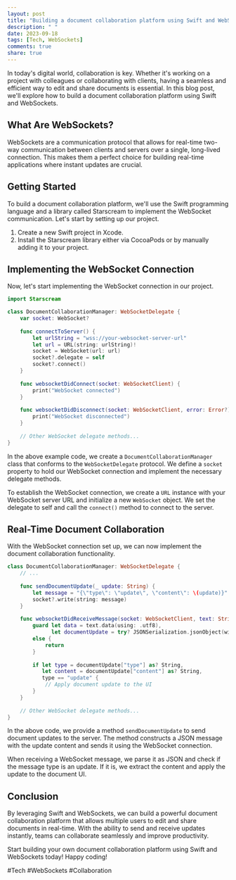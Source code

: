 ```yaml
---
layout: post
title: "Building a document collaboration platform using Swift and WebSockets"
description: " "
date: 2023-09-18
tags: [Tech, WebSockets]
comments: true
share: true
---
```


In today's digital world, collaboration is key. Whether it's working on a project with colleagues or collaborating with clients, having a seamless and efficient way to edit and share documents is essential. In this blog post, we'll explore how to build a document collaboration platform using Swift and WebSockets.

## What Are WebSockets?

WebSockets are a communication protocol that allows for real-time two-way communication between clients and servers over a single, long-lived connection. This makes them a perfect choice for building real-time applications where instant updates are crucial.

## Getting Started

To build a document collaboration platform, we'll use the Swift programming language and a library called Starscream to implement the WebSocket communication. Let's start by setting up our project.

1. Create a new Swift project in Xcode.
2. Install the Starscream library either via CocoaPods or by manually adding it to your project.

## Implementing the WebSocket Connection

Now, let's start implementing the WebSocket connection in our project.

```swift
import Starscream

class DocumentCollaborationManager: WebSocketDelegate {
    var socket: WebSocket?
    
    func connectToServer() {
        let urlString = "wss://your-websocket-server-url"
        let url = URL(string: urlString)!
        socket = WebSocket(url: url)
        socket?.delegate = self
        socket?.connect()
    }
    
    func websocketDidConnect(socket: WebSocketClient) {
        print("WebSocket connected")
    }
    
    func websocketDidDisconnect(socket: WebSocketClient, error: Error?) {
        print("WebSocket disconnected")
    }
    
    // Other WebSocket delegate methods...
}
```

In the above example code, we create a `DocumentCollaborationManager` class that conforms to the `WebSocketDelegate` protocol. We define a `socket` property to hold our WebSocket connection and implement the necessary delegate methods.

To establish the WebSocket connection, we create a `URL` instance with your WebSocket server URL and initialize a new `WebSocket` object. We set the delegate to self and call the `connect()` method to connect to the server.

## Real-Time Document Collaboration

With the WebSocket connection set up, we can now implement the document collaboration functionality.

```swift
class DocumentCollaborationManager: WebSocketDelegate {
    // ...
    
    func sendDocumentUpdate(_ update: String) {
        let message = "{\"type\": \"update\", \"content\": \(update)}"
        socket?.write(string: message)
    }
    
    func websocketDidReceiveMessage(socket: WebSocketClient, text: String) {
        guard let data = text.data(using: .utf8),
              let documentUpdate = try? JSONSerialization.jsonObject(with: data, options: []) as? [String: Any]
        else {
            return
        }
        
        if let type = documentUpdate["type"] as? String,
           let content = documentUpdate["content"] as? String,
           type == "update" {
            // Apply document update to the UI
        }
    }
    
    // Other WebSocket delegate methods...
}
```

In the above code, we provide a method `sendDocumentUpdate` to send document updates to the server. The method constructs a JSON message with the update content and sends it using the WebSocket connection.

When receiving a WebSocket message, we parse it as JSON and check if the message type is an update. If it is, we extract the content and apply the update to the document UI.

## Conclusion

By leveraging Swift and WebSockets, we can build a powerful document collaboration platform that allows multiple users to edit and share documents in real-time. With the ability to send and receive updates instantly, teams can collaborate seamlessly and improve productivity.

Start building your own document collaboration platform using Swift and WebSockets today! Happy coding!

#Tech #WebSockets #Collaboration